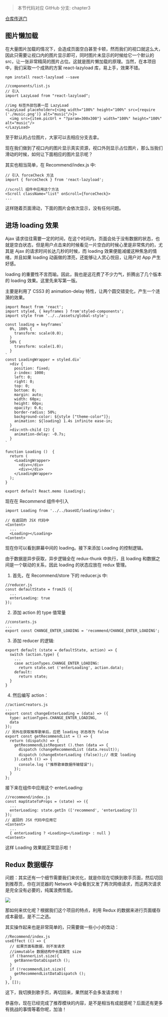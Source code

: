 > 本节代码对应 GitHub 分支: chapter3

[仓库传送门](https://github.com/sanyuan0704/react-cloud-music/tree/chapter3)

## 图片懒加载

在大量图片加载的情况下，会造成页面空白甚至卡顿，然而我们的视口就这么大，因此只需要让视口内的图片显示即可，同时图片未显示的时候给它一个默认的 src，让一张非常精简的图片占位。这就是图片懒加载的原理。当然，在本项目中，我们采取一个成熟的方案 react-lazyload 库，易上手，效果不错。

```
npm install react-lazyload --save

```

```
//components/list.js
// 引入
import LazyLoad from "react-lazyload";

//img 标签外部包裹一层 LazyLoad
<LazyLoad placeholder={<img width="100%" height="100%" src={require ('./music.png')} alt="music"/>}>
  <img src={item.picUrl + "?param=300x300"} width="100%" height="100%" alt="music"/>
</LazyLoad>

```

至于默认的占位图片，大家可以去相应分支去拿。

现在我们做到了视口内的图片显示真实资源，视口外则显示占位图片，那么当我们滑动的时候，如何让下面相应的图片显示呢？

其实也相当简单，在 Recommend/index.js 中:

```
// 引入 forceCheck 方法
import { forceCheck } from 'react-lazyload';

//scroll 组件中应用这个方法
<Scroll className="list" onScroll={forceCheck}>
...

```

这样随着页面滑动，下面的图片会依次显示，没有任何问题。

## 进场 loading 效果

Ajax 请求往往需要一定的时间，在这个时间内，页面会处于没有数据的状态，也就是空白状态，但是用户点击来的时候看见一片空白的时候心里是非常焦灼的，尤其是 Ajax 的请求时间长达几秒的时候，而 loading 效果便能减缓这种焦急的情绪，并且如果 loading 动画做的漂亮，还能够让人赏心悦目，让用户对 App 产生好感。

loading 的重要性不言而喻。因此，我也是这花费了不少力气，折腾出了几个版本的 loading 效果。这里先来写第一版。

主要是利用了 CSS3 的 animation-delay 特性，让两个圆交错变化，产生一个涟漪的效果。

```
import React from 'react';
import styled, { keyframes } from'styled-components';
import style from '../../assets/global-style';

const loading = keyframes`
  0%, 100% {
    transform: scale(0.0);
  }
  50% {
    transform: scale(1.0);
  }
`
const LoadingWrapper = styled.div`
  >div {
    position: fixed;
    z-index: 1000;
    left: 0; 
    right: 0;  
    top: 0;
    bottom: 0;
    margin: auto;
    width: 60px;
    height: 60px;
    opacity: 0.6;
    border-radius: 50%;
    background-color: ${style ["theme-color"]};
    animation: ${loading} 1.4s infinite ease-in;
  }
  >div:nth-child (2) {
    animation-delay: -0.7s;
  }
`

function Loading ()  {
  return (
    <LoadingWrapper>
      <div></div>
      <div></div>
    </LoadingWrapper>
  );
}
 
export default React.memo (Loading);

```

现在在 Recommend 组件中引入

```
import Loading from '../../baseUI/loading/index';

// 在返回的 JSX 代码中
<Content>
  ...
  <Loading></Loading>
<Content>

```

现在你可以看到屏幕中间的 loading。接下来添加 Loading 的控制逻辑。

由于数据是异步获取，异步逻辑全在 redux-thunk 中执行，且 loading 和数据之间是一个联动的关系，因此 loading 的状态应放在 redux 管理。

1.  首先，在 Recommend/store 下的 reducer.js 中:

```
//reducer.js
const defaultState = fromJS ({
  ...
  enterLoading: true
});

```

2.  添加 action 的 type 值常量

```
//constants.js
...
export const CHANGE_ENTER_LOADING = 'recommend/CHANGE_ENTER_LOADING';

```

3.  添加 reducer 的逻辑:

```
export default (state = defaultState, action) => {
  switch (action.type) {
    ...
    case actionTypes.CHANGE_ENTER_LOADING:
      return state.set ('enterLoading', action.data);
    default:
      return state;
  }
}

```

4.  然后编写 action：

```
//actionCreators.js
...
export const changeEnterLoading = (data) => ({
  type: actionTypes.CHANGE_ENTER_LOADING,
  data
});
// 另外在获取推荐歌单后，应把 loading 状态改为 false
export const getRecommendList = () => {
  return (dispatch) => {
    getRecommendListRequest ().then (data => {
      dispatch (changeRecommendList (data.result));
      dispatch (changeEnterLoading (false));// 改变 loading
    }).catch (() => {
      console.log ("推荐歌单数据传输错误");
    });
  }
};

```

接下来在组件中应用这个 enterLoading:

```
//recommend/index.js
const mapStateToProps = (state) => ({
  ...
  enterLoading: state.getIn (['recommend', 'enterLoading'])
});
// 返回的 JSX 代码中应用它
<Content>
  ...
  { enterLoading ? <Loading></Loading> : null }
<Content>

```

这样 Loading 效果就正常显示啦！

## Redux 数据缓存

问题：其实还有一个细节需要我们来优化，就是你现在切换到歌手页面，然后切回到推荐页，你在浏览器的 Network 中会看到又发了两次网络请求，而这两次请求是完全没有必要的，纯属浪费性能。

![](https://user-gold-cdn.xitu.io/2019/10/18/16dddf168d7a60bc?w=909&h=168&f=jpeg&s=29010)

那如何来优化呢？根据我们这个项目的特点，利用 Redux 的数据来进行页面缓存成本最低，是不二之选。

其实操作起来也是非常简单的，只需要做一些小小的改动：

```
//Recommend/index.js
useEffect (() => {
  // 如果页面有数据，则不发请求
  //immutable 数据结构中长度属性 size
  if (!bannerList.size){
    getBannerDataDispatch ();
  }
  if (!recommendList.size){
    getRecommendListDataDispatch ();
  }
}, []);

```

这下，我切换到歌手页，再切回来，果然就不会多发请求啦！

恭喜你，现在已经完成了推荐模块的内容，是不是相当有成就感呢？后面还有更多有挑战的事情等着你呢，加油！